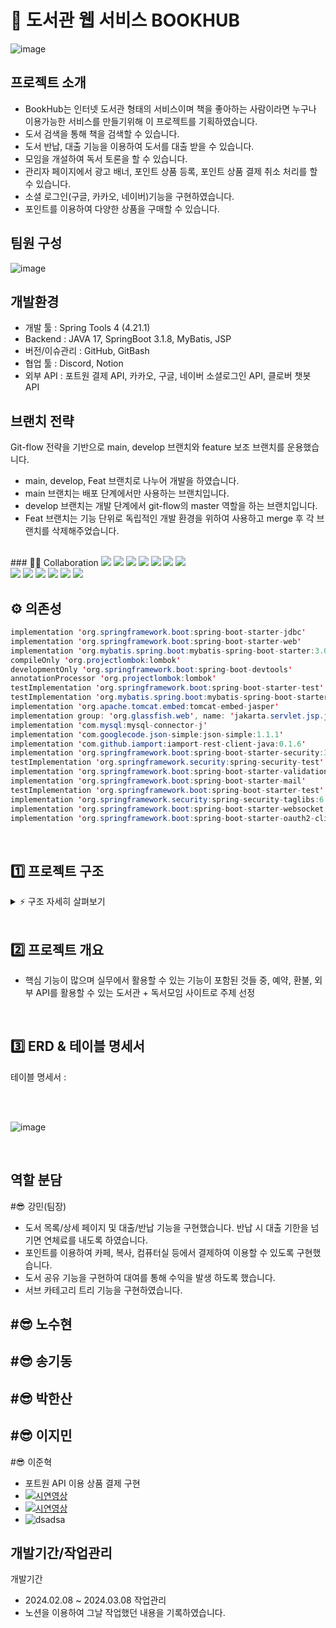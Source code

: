 # 📖 도서관 웹 서비스 BOOKHUB
![image](https://github.com/bugger0330/BookHub/assets/126323071/06435db1-c07b-4f24-8948-99b9aca6e2ef)

## 프로젝트 소개
- BookHub는 인터넷 도서관 형태의 서비스이며 책을 좋아하는 사람이라면 누구나 이용가능한 서비스를 만들기위해 이 프로젝트를 기획하였습니다.
- 도서 검색을 통해 책을 검색할 수 있습니다.
- 도서 반납, 대출 기능을 이용하여 도서를 대출 받을 수 있습니다.
- 모임을 개설하여 독서 토론을 할 수 있습니다.
- 관리자 페이지에서 광고 배너, 포인트 상품 등록, 포인트 상품 결제 취소 처리를 할 수 있습니다.
- 소셜 로그인(구글, 카카오, 네이버)기능을 구현하였습니다.
- 포인트를 이용하여 다양한 상품을 구매할 수 있습니다.

## 팀원 구성
![image](https://github.com/bugger0330/BookHub/assets/126323071/aae290f1-c685-40b8-82ca-8beb678aac09)


## 개발환경
- 개발 툴 : Spring Tools 4 (4.21.1)
- Backend : JAVA 17, SpringBoot 3.1.8, MyBatis, JSP
- 버전/이슈관리 : GitHub, GitBash
- 협업 툴 : Discord, Notion
- 외부 API : 포트원 결제 API, 카카오, 구글, 네이버 소셜로그인 API, 클로버 챗봇 API

## 브랜치 전략
Git-flow 전략을 기반으로 main, develop 브랜치와 feature 보조 브랜치를 운용했습니다.
- main, develop, Feat 브랜치로 나누어 개발을 하였습니다.
- main 브랜치는 배포 단계에서만 사용하는 브랜치입니다.
- develop 브랜치는 개발 단계에서 git-flow의 master 역할을 하는 브랜치입니다.
- Feat 브랜치는 기능 단위로 독립적인 개발 환경을 위하여 사용하고 merge 후 각 브랜치를 삭제해주었습니다.

<br>
### 🙌🏻 Collaboration
<img src="https://img.shields.io/badge/JavaScript-F7DF1E?style=flat&logo=Jira&logoColor=white"/> <img src="https://img.shields.io/badge/SpringBoot-6DB33F?style=flat&logo=Slack&logoColor=white"/> <img src="https://img.shields.io/badge/Github-181717?style=flat&logo=Github&logoColor=white"/> <img src="https://img.shields.io/badge/MySQL-4479A1?style=flat&logo=Notion&logoColor=white"/> <img src="https://img.shields.io/badge/Chart.js-FF6384?style=flat&logo=Notion&logoColor=white"/> <img src="https://img.shields.io/badge/Eclipse-2C2255?style=flat&logo=Notion&logoColor=white"/> <img src="https://img.shields.io/badge/Jira-0052CC?style=flat&logo=Notion&logoColor=white"/> <br><img src="https://img.shields.io/badge/JQuery-0769AD?style=flat&logo=Notion&logoColor=white"/> <img src="https://img.shields.io/badge/Gradle-02303A?style=flat&logo=Notion&logoColor=white"/> <img src="https://img.shields.io/badge/Tomcat-F8DC75?style=flat&logo=Notion&logoColor=white"/> <img src="https://img.shields.io/badge/HTML5-E34F26?style=flat&logo=Notion&logoColor=white"/> <img src="https://img.shields.io/badge/CSS3-1572B6?style=flat&logo=Notion&logoColor=white"/> <img src="https://img.shields.io/badge/HTML5-E34F26?style=flat&logo=Notion&logoColor=white"/>

<br>

## ⚙ 의존성
```java
implementation 'org.springframework.boot:spring-boot-starter-jdbc'
implementation 'org.springframework.boot:spring-boot-starter-web'
implementation 'org.mybatis.spring.boot:mybatis-spring-boot-starter:3.0.3'
compileOnly 'org.projectlombok:lombok'
developmentOnly 'org.springframework.boot:spring-boot-devtools'
annotationProcessor 'org.projectlombok:lombok'
testImplementation 'org.springframework.boot:spring-boot-starter-test'
testImplementation 'org.mybatis.spring.boot:mybatis-spring-boot-starter-test:3.0.3'
implementation 'org.apache.tomcat.embed:tomcat-embed-jasper'
implementation group: 'org.glassfish.web', name: 'jakarta.servlet.jsp.jstl', version: '2.0.0'
implementation 'com.mysql:mysql-connector-j'
implementation 'com.googlecode.json-simple:json-simple:1.1.1'
implementation 'com.github.iamport:iamport-rest-client-java:0.1.6'
implementation 'org.springframework.boot:spring-boot-starter-security:3.2.2'
testImplementation 'org.springframework.security:spring-security-test'
implementation 'org.springframework.boot:spring-boot-starter-validation'
implementation 'org.springframework.boot:spring-boot-starter-mail'
testImplementation 'org.springframework.boot:spring-boot-starter-test'
implementation 'org.springframework.security:spring-security-taglibs:6.2.2' 
implementation 'org.springframework.boot:spring-boot-starter-websocket'  
implementation 'org.springframework.boot:spring-boot-starter-oauth2-client:3.2.2'
```
<br>

## 1️⃣ 프로젝트 구조

<details>
    <summary>⚡️ 구조 자세히 살펴보기</summary>
    
    📦src
     ┗ 📂main
       ┣ 📂java
       ┃ ┗ 📂com
       ┃   ┗ 📂library
       ┃     ┗ 📂bookhub
       ┃       ┃ ┗ 📂config
       ┃       ┃ ┗ 📂entity
       ┃       ┣ 📂handler
       ┃       ┃ ┗ 📂exception
       ┃       ┃ ┗ 📂repository
       ┃       ┣ 📂security
       ┃       ┃ ┗ 📂oauth
       ┃       ┃ ┗ 📂service
       ┃       ┃ ┗ 📂utils
       ┃       ┣ 📂web
       ┃       ┃ ┗ 📂controller
       ┃       ┃   ┣ 📂api
       ┃       ┃   ┗ 📂page
       ┃       ┃ ┗ 📂dto
       ┣ 📂resources
       ┃ ┣ 📂db
       ┃ ┣ 📂mapper
       ┃ ┗ 📂static
       ┃   ┣ 📂css
       ┃   ┃ ┣ 📂book
       ┃   ┃ ┣ 📂calendar
       ┃   ┃ ┣ 📂chat
       ┃   ┃ ┣ 📂club
       ┃   ┃ ┣ 📂cs
       ┃   ┃ ┣ 📂myPage
       ┃   ┃ ┗ 📂share
       ┃   ┣ 📂img
       ┃   ┃ ┣ 📂book
       ┃   ┃ ┣ 📂calendar
       ┃   ┃ ┣ 📂club
       ┃   ┃ ┣ 📂error
       ┃   ┃ ┣ 📂point
       ┃   ┃ ┗ 📂share
       ┃   ┗ 📂js
       ┃     ┣ 📂admin
       ┃     ┣ 📂book
       ┃     ┣ 📂calendar
       ┃     ┣ 📂chat
       ┃     ┣ 📂club
       ┃     ┣ 📂cs
       ┃     ┣ 📂myPage
       ┃     ┣ 📂point
       ┃     ┣ 📂pointshop
       ┃     ┣ 📂share
       ┃     ┗ 📂user
       ┃   ┗ 📂lib
       ┗ 📂webapp
         ┗ 📂WEB-INF
           ┗ 📂view
             ┣ 📂layout
             ┣ 📂pages
               ┣ 📂about
               ┣ 📂admin
               ┣ 📂book
               ┣ 📂chat
               ┣ 📂club
               ┣ 📂cs
               ┣ 📂error
               ┣ 📂myPage
               ┣ 📂notice
               ┣ 📂openArea
               ┣ 📂payment
               ┣ 📂point
               ┣ 📂pointshop
               ┣ 📂share
               ┣ 📂subproduct
               ┗ 📂user
             ┗ 📂user

    
</details>
    
<br>

## 2️⃣ 프로젝트 개요

* 핵심 기능이 많으며 실무에서 활용할 수 있는 기능이 포함된 것들 중, 예약, 환불, 외부 API를 활용할 수 있는 도서관 + 독서모임 사이트로 주제 선정

<br>

## 3️⃣ ERD & 테이블 명세서
테이블 명세서 : 

<br>
<br>

![image](https://github.com/bugger0330/BookHub/assets/92834334/49df0846-ef3a-4e91-b4d6-206cb9541ee8)


<br>



## 역할 분담
#😎 강민(팀장)
- 도서 목록/상세 페이지 및 대출/반납 기능을 구현했습니다. 반납 시 대출 기한을 넘기면 연체료를 내도록 하였습니다.
- 포인트를 이용하여 카페, 복사, 컴퓨터실 등에서 결제하여 이용할 수 있도록 구현했습니다.
- 도서 공유 기능을 구현하여 대여를 통해 수익을 발생 하도록 했습니다.
- 서브 카테고리 트리 기능을 구현하였습니다.

#😎 노수현
-
#😎 송기동
-
#😎 박한산
- 
#😎 이지민
- 
#😎 이준혁
- 포트원 API 이용 상품 결제 구현
- [![시연영상](http://img.youtube.com/vi/YDWpmKiytrk/0.jpg)](https://youtu.be/YDWpmKiytrk)
-  [![시연영상](http://img.youtube.com/vi/PKw6_phIOQM/0.jpg)](https://youtu.be/PKw6_phIOQM)
- ![dsadsa](https://github.com/bugger0330/BookHub/assets/126323071/5fc89bdd-4a93-4251-8fe5-4d2fd908bac9)

## 개발기간/작업관리
개발기간
- 2024.02.08 ~ 2024.03.08
작업관리
- 노션을 이용하여 그날 작업했던 내용을 기록하였습니다.


